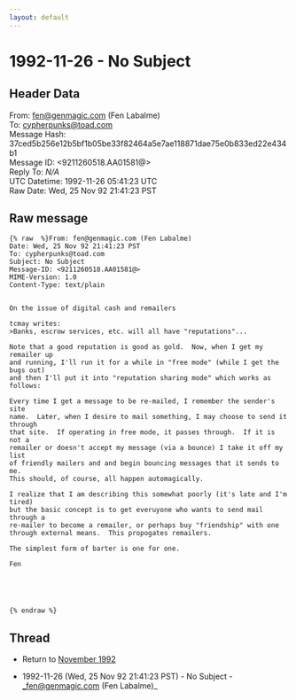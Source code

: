 ```yaml
---
layout: default
---
```


# 1992-11-26 - No Subject

## Header Data

From: fen@genmagic.com (Fen Labalme)<br>
To: cypherpunks@toad.com<br>
Message Hash: 37ced5b256e12b5bf1b05be33f82464a5e7ae118871dae75e0b833ed22e434b1<br>
Message ID: \<9211260518.AA01581@\><br>
Reply To: _N/A_<br>
UTC Datetime: 1992-11-26 05:41:23 UTC<br>
Raw Date: Wed, 25 Nov 92 21:41:23 PST<br>

## Raw message

```
{% raw  %}From: fen@genmagic.com (Fen Labalme)
Date: Wed, 25 Nov 92 21:41:23 PST
To: cypherpunks@toad.com
Subject: No Subject
Message-ID: <9211260518.AA01581@>
MIME-Version: 1.0
Content-Type: text/plain


On the issue of digital cash and remailers

tcmay writes:
>Banks, escrow services, etc. will all have "reputations"...

Note that a good reputation is good as gold.  Now, when I get my remailer up
and running, I'll run it for a while in "free mode" (while I get the bugs out)
and then I'll put it into "reputation sharing mode" which works as follows:

Every time I get a message to be re-mailed, I remember the sender's site
name.  Later, when I desire to mail something, I may choose to send it through
that site.  If operating in free mode, it passes through.  If it is not a
remailer or doesn't accept my message (via a bounce) I take it off my list
of friendly mailers and and begin bouncing messages that it sends to me. 
This should, of course, all happen automagically.

I realize that I am describing this somewhat poorly (it's late and I'm tired)
but the basic concept is to get everuyone who wants to send mail through a
re-mailer to become a remailer, or perhaps buy "friendship" with one
through external means.  This propogates remailers.

The simplest form of barter is one for one.

Fen





{% endraw %}
```

## Thread

+ Return to [November 1992](/years/1992/11)

+ 1992-11-26 (Wed, 25 Nov 92 21:41:23 PST) - No Subject - _fen@genmagic.com (Fen Labalme)_

